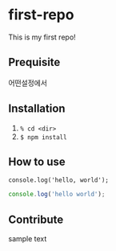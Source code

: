 # first-repo
This is my first repo!

## Prequisite
어떤설정에서

## Installation

1. `% cd <dir>`
2. `$ npm install`

## How to use

`console.log('hello, world');`

```javascript
console.log('hello world');
```

## Contribute
sample text
